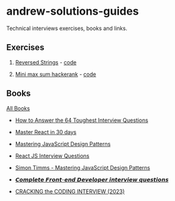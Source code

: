 # andrew-solutions-guides

Technical interviews exercises, books and links.



## Exercises


1. [Reversed Strings](https://www.codewars.com/kata/5168bb5dfe9a00b126000018/train/javascript) - [code](https://github.com/andrewsolutions81/andrew-solutions-guides/blob/main/exercises/1.ReversedStrings.js)

1. [Mini max sum hackerank](https://www.hackerrank.com/challenges/one-month-preparation-kit-mini-max-sum/problem?isFullScreen=true&h_l=interview&playlist_slugs%5B%5D=preparation-kits&playlist_slugs%5B%5D=one-month-preparation-kit&playlist_slugs%5B%5D=one-month-week-one
) - [code](https://github.com/andrewsolutions81/andrew-solutions-guides/blob/main/exercises/2mini_max_sum.js)




## Books

[All Books](https://github.com/andrewsolutions81/andrew-solutions-guides/tree/main/books)



- [How to Answer the 64 Toughest Interview Questions](https://github.com/andrewsolutions81/andrew-solutions-guides/blob/main/books/How-to-Answer-the-64-Toughest-Interview-Questions.pdf)

-  [Master React in 30 days](https://github.com/andrewsolutions81/andrew-solutions-guides/blob/main/books/Master%20React%20in%2030%20days.pdf)

- [Mastering JavaScript Design Patterns](https://github.com/andrewsolutions81/andrew-solutions-guides/blob/main/books/Mastering%20JavaScript%20Design%20Patterns.pdf)

- [React JS Interview Questions](https://github.com/andrewsolutions81/andrew-solutions-guides/blob/main/books/React%20JS%20Interview%20Questions.pdf)

- [Simon Timms - Mastering JavaScript Design Patterns](https://github.com/andrewsolutions81/andrew-solutions-guides/blob/main/books/Simon%20Timms%20-%20Mastering%20JavaScript%20Design%20Patterns.pdf)

- [𝘾𝙤𝙢𝙥𝙡𝙚𝙩𝙚 𝙁𝙧𝙤𝙣𝙩-𝙚𝙣𝙙 𝘿𝙚𝙫𝙚𝙡𝙤𝙥𝙚𝙧 𝙞𝙣𝙩𝙚𝙧𝙫𝙞𝙚𝙬 𝙦𝙪𝙚𝙨𝙩𝙞𝙤𝙣𝙨](https://github.com/andrewsolutions81/andrew-solutions-guides/blob/main/books/https://github.com/andrewsolutions81/andrew-solutions-guides/blob/main/books/%F0%9D%98%BE%F0%9D%99%A4%F0%9D%99%A2%F0%9D%99%A5%F0%9D%99%A1%F0%9D%99%9A%F0%9D%99%A9%F0%9D%99%9A%20%F0%9D%99%81%F0%9D%99%A7%F0%9D%99%A4%F0%9D%99%A3%F0%9D%99%A9-%F0%9D%99%9A%F0%9D%99%A3%F0%9D%99%99%20%F0%9D%98%BF%F0%9D%99%9A%F0%9D%99%AB%F0%9D%99%9A%F0%9D%99%A1%F0%9D%99%A4%F0%9D%99%A5%F0%9D%99%9A%F0%9D%99%A7%20%F0%9D%99%9E%F0%9D%99%A3%F0%9D%99%A9%F0%9D%99%9A%F0%9D%99%A7%F0%9D%99%AB%F0%9D%99%9E%F0%9D%99%9A%F0%9D%99%AC%20%F0%9D%99%A6%F0%9D%99%AA%F0%9D%99%9A%F0%9D%99%A8%F0%9D%99%A9%F0%9D%99%9E%F0%9D%99%A4%F0%9D%99%A3%F0%9D%99%A8.pdf)

- [CRACKING the CODING INTERVIEW (2023)](https://github.com/andrewsolutions81/andrew-solutions-guides/blob/main/books/CRACKING%20the%20CODING%20INTERVIEW%20(2023).pdf)
